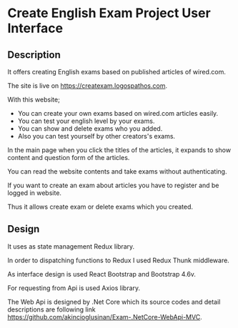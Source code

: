 # Create English Exam Project User Interface

## Description

It offers creating English exams based on published articles of wired.com.

The site is live on https://createxam.logospathos.com.

With this website;

  - You can create your own exams based on wired.com articles easily.
  - You can test your english level by your exams.
  - You can show and delete exams who you added.
  - Also you can test yourself by other creators's exams.

In the main page when you click the titles of the articles, it expands to show content and question form of the articles. 

You can read the website contents and take exams without authenticating. 

If you want to create an exam about articles you have to register and be logged in website. 

Thus it allows create exam or delete exams which you created.

## Design

It uses as state management Redux library. 

In order to dispatching functions to Redux I used Redux Thunk middleware.

As interface design is used React Bootstrap and Bootstrap 4.6v.

For requesting from Api is used Axios library.

The Web Api is designed by .Net Core which its source codes and detail descriptions are following link https://github.com/akincioglusinan/Exam-.NetCore-WebApi-MVC.









